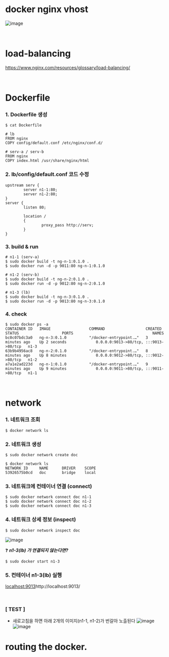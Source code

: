 # docker nginx vhost
![image](https://github.com/dana096/docker-nginx-vhost/assets/145534055/97669887-713c-4908-86d6-91498d47764d)

<br>

# load-balancing
https://www.nginx.com/resources/glossary/load-balancing/

<br>

# Dockerfile
### 1. Dockerfile 생성
```
$ cat Dockerfile

# lb
FROM nginx
COPY config/default.conf /etc/nginx/conf.d/

# serv-a / serv-b
FROM nginx
COPY index.html /usr/share/nginx/html
```

### 2. lb/config/default.conf 코드 수정
```
upstream serv {
        server n1-1:80;
        server n1-2:80;
}
server {
        listen 80;

        location /
        {
                proxy_pass http://serv;
        }
}
```
### 3. build & run
```
# n1-1 (serv-a)
$ sudo docker build -t ng-n-1:0.1.0 .
$ sudo docker run -d -p 9011:80 ng-n-1:0.1.0

# n1-2 (serv-b)
$ sudo docker build -t ng-n-2:0.1.0 .
$ sudo docker run -d -p 9012:80 ng-n-2:0.1.0

# n1-3 (lb)
$ sudo docker build -t ng-n-3:0.1.0 .
$ sudo docker run -d -p 9013:80 ng-n-3:0.1.0
```
### 4. check
```
$ sudo docker ps -a
CONTAINER ID   IMAGE                 COMMAND                  CREATED          STATUS                   PORTS                                   NAMES
bc0c07bdc3a0   ng-n-3:0.1.0          "/docker-entrypoint.…"   3 minutes ago    Up 2 seconds             0.0.0.0:9013->80/tcp, :::9013->80/tcp   n1-3
63b9b4956ac8   ng-n-2:0.1.0          "/docker-entrypoint.…"   8 minutes ago    Up 8 minutes             0.0.0.0:9012->80/tcp, :::9012->80/tcp   n1-2
a7a1e2ad223d   ng-n-1:0.1.0          "/docker-entrypoint.…"   9 minutes ago    Up 9 minutes             0.0.0.0:9011->80/tcp, :::9011->80/tcp   n1-1
```

<br>

# network
### 1. 네트워크 조회
```
$ docker network ls
```
### 2. 네트워크 생성
```
$ sudo docker network create doc

$ docker network ls
NETWORK ID     NAME      DRIVER    SCOPE
53926575b0cd   doc       bridge    local
```
### 3. 네트워크에 컨테이너 연결 (connect)
```
$ sudo docker network connect doc n1-1
$ sudo docker network connect doc n1-2
$ sudo docker network connect doc n1-3
```
### 4. 네트워크 상세 정보 (inspect)
```
$ sudo docker network inspect doc
```
![image](https://github.com/dana096/docker-nginx-vhost/assets/145534055/903b9342-38c5-4ba2-ac62-fb64581c8476)

❓ _**n1-3(lb) 가 연결되지 않는다면?**_
```
$ sudo docker start n1-3
```
### 5. 컨테이너 n1-3(lb) 실행 <br>
[localhost:9013](http://localhost:9013/)http://localhost:9013/

<br>

### [ TEST ]
- 새로고침을 하면 아래 2개의 이미지(n1-1, n1-2)가 번갈아 노출된다
![image](https://github.com/dana096/docker-nginx-vhost/assets/145534055/56af85a6-5a97-4fdc-a1ab-6beca2e3528f)
![image](https://github.com/dana096/docker-nginx-vhost/assets/145534055/23bc9790-b2dd-4b48-b6e3-c2d90a6dd2a5)

# routing the docker.
